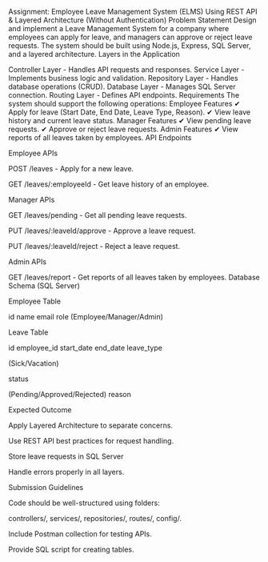 Assignment: Employee Leave Management System (ELMS) Using REST API & Layered Architecture (Without Authentication) Problem Statement Design and implement a Leave Management System for a company where employees can apply for leave, and managers can approve or reject leave requests. The system should be built using Node.js, Express, SQL Server, and a layered architecture. Layers in the Application

Controller Layer - Handles API requests and responses.
Service Layer - Implements business logic and validation.
Repository Layer - Handles database operations (CRUD).
Database Layer - Manages SQL Server connection.
Routing Layer - Defines API endpoints. Requirements The system should support the following operations: Employee Features ✔ Apply for leave (Start Date, End Date, Leave Type, Reason). ✔ View leave history and current leave status. Manager Features ✔ View pending leave requests. ✔ Approve or reject leave requests. Admin Features ✔ View reports of all leaves taken by employees.
API Endpoints

Employee APIs

POST /leaves - Apply for a new leave.

GET /leaves/:employeeId - Get leave history of an employee.

Manager APIs

GET /leaves/pending - Get all pending leave requests.

PUT /leaves/:leaveId/approve - Approve a leave request.

PUT /leaves/:leaveId/reject - Reject a leave request.

Admin APIs

GET /leaves/report - Get reports of all leaves taken by employees.
Database Schema (SQL Server)

Employee Table

id name email role (Employee/Manager/Admin)

Leave Table

id employee_id start_date end_date leave_type

(Sick/Vacation)

status

(Pending/Approved/Rejected) reason

Expected Outcome

Apply Layered Architecture to separate concerns.

Use REST API best practices for request handling.

Store leave requests in SQL Server

Handle errors properly in all layers.

Submission Guidelines

Code should be well-structured using folders:

controllers/, services/, repositories/, routes/, config/.

Include Postman collection for testing APIs.

Provide SQL script for creating tables.

